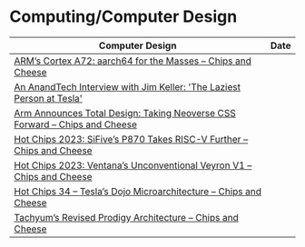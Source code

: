 # Computing/Computer Design 

| Computer Design | Date |
|---|---|
| [ARM’s Cortex A72: aarch64 for the Masses – Chips and Cheese](https://chipsandcheese.com/2023/11/10/arms-cortex-a72-aarch64-for-the-masses/ ) |
| [An AnandTech Interview with Jim Keller: 'The Laziest Person at Tesla'](https://www.anandtech.com/show/16762/an-anandtech-interview-with-jim-keller-laziest-person-at-tesla ) |
| [Arm Announces Total Design: Taking Neoverse CSS Forward – Chips and Cheese](https://chipsandcheese.com/2023/10/17/arm-announces-total-design-taking-neoverse-css-forward/ ) |
| [Hot Chips 2023: SiFive’s P870 Takes RISC-V Further – Chips and Cheese](https://chipsandcheese.com/2023/09/03/hot-chips-2023-sifives-p870-takes-risc-v-further/ ) |
| [Hot Chips 2023: Ventana’s Unconventional Veyron V1 – Chips and Cheese](https://chipsandcheese.com/2023/09/01/hot-chips-2023-ventanas-unconventional-veyron-v1/ ) |
| [Hot Chips 34 – Tesla’s Dojo Microarchitecture – Chips and Cheese](https://chipsandcheese.com/2022/09/01/hot-chips-34-teslas-dojo-microarchitecture/ ) |
| [Tachyum’s Revised Prodigy Architecture – Chips and Cheese](https://chipsandcheese.com/2022/08/26/tachyums-revised-prodigy-architecture/ ) |
